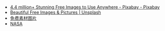 - [4.4 million+ Stunning Free Images to Use Anywhere - Pixabay - Pixabay](https://pixabay.com/)
- [Beautiful Free Images & Pictures | Unsplash](https://unsplash.com/)
- [免费素材图片](https://www.pexels.com/zh-cn/)
- [NASA](https://www.nasa.gov/)